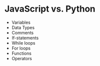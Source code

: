 # JavaScript vs. Python

- Variables
- Data Types
- Comments
- If-statements
- While loops
- For loops
- Functions
- Operators
<!-- - Dictionaries/Objects
- OOP
- Input/Output
- Switch statements -->
